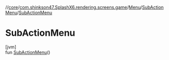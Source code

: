 //[core](../../../../index.md)/[com.shinkson47.SplashX6.rendering.screens.game](../../index.md)/[Menu](../index.md)/[SubActionMenu](index.md)/[SubActionMenu](-sub-action-menu.md)

# SubActionMenu

[jvm]\
fun [SubActionMenu](-sub-action-menu.md)()
